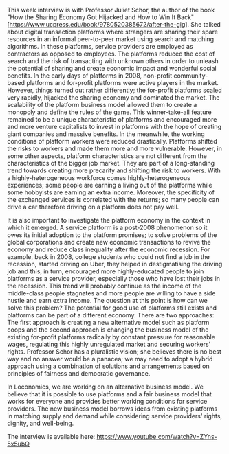 This week interview is with Professor Juliet Schor, the author of the book "How the Sharing Economy Got Hijacked and How to Win It Back" 
[https://www.ucpress.edu/book/9780520385672/after-the-gig]. 
She talked about digital transaction platforms where strangers are sharing their spare resources in an informal peer-to-peer market using search and matching algorithms.
In these platforms, service providers are employed as contractors as opposed to employees. 
The platforms reduced the cost of search and the risk of transacting with unknown others in order to unleash the potential of sharing and create economic impact and wonderful social benefits. 
In the early days of platforms in 2008, non-profit community-based platforms and for-profit platforms were active players in the market. 
However, things turned out rather differently; the for-profit platforms scaled very rapidly, hijacked the sharing economy and dominated the market. 
The scalability of the platform business model allowed them to create a monopoly and define the rules of the game. 
This winner-take-all feature remained to be a unique characteristic of platforms and encouraged more and more venture capitalists to invest in platforms with the hope of creating giant companies and massive benefits. 
In the meanwhile, the working conditions of platform workers were reduced drastically. Platforms shifted the risks to workers and made them more and more vulnerable.
However, in some other aspects, platform characteristics are not different from the characteristics of the bigger job market. 
They are part of a long-standing trend towards creating more precarity and shifting the risk to workers. 
With a highly-heterogeneous workforce comes highly-heterogeneous experiences; some people are earning a living out of the platforms while some hobbyists are earning an extra income. 
Moreover, the specificity of the exchanged services is correlated with the returns; so many people can drive a car therefore driving on a platform does not pay well.

It is also important to investigate the platform economy in the context in which it emerged. 
A service platform is a post-2008 phenomenon so it owes its initial adoption to the platform promises; 
to solve problems of the global corporations and create new economic transactions to revive the economy and reduce class inequality after the economic recession. 
For example, back in 2008, college students who could not find a job in the recession, started driving on Uber, they helped in destigmatising the driving job and this, 
in turn, encouraged more highly-educated people to join platforms as a service provider, especially those who have lost their jobs in the recession. 
This trend will probably continue as the income of the middle-class people stagnates and more people are willing to have a side hustle and earn extra income.
The question at this point is how can we solve this problem? The potential for good use of platforms still exists and platforms can be part of a different economy. 
There are two approaches: The first approach is creating a new alternative model such as platform coops and the second approach is changing the business model of the existing for-profit platforms radically by constant pressure for reasonable wages, 
regulating this highly unregulated market and securing workers’ rights. Professor Schor has a pluralistic vision; she believes there is no best way and no answer would be a panacea; 
we may need to adopt a hybrid approach using a combination of solutions and arrangements based on principles of fairness and democratic governance.

In Loconomics, we are working on an alternative business model. 
We believe that it is possible to use platforms and a fair business model that works for everyone and provides better working conditions for service providers. 
The new business model borrows ideas from existing platforms in matching supply and demand while considering service providers' rights, dignity, and well-being.

The interview is available here:
https://www.youtube.com/watch?v=ZYns-5x5ubQ 
 

